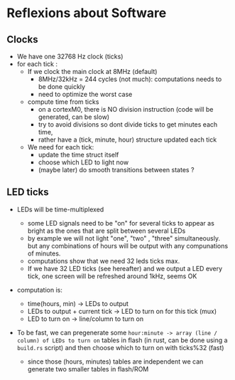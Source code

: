 # Reflexions about Software 

## Clocks

- We have one 32768 Hz clock (ticks)
- for each tick :
    - If we clock the main clock at 8MHz (default) 
        - 8MHz/32kHz = 244 cycles (not much): computations needs to be done quickly 
        - need to optimize the worst case
    - compute time from ticks
        - on a cortexM0, there is NO division instruction (code will be generated, can be slow) 
        - try to avoid divisions so dont divide ticks to get minutes each time, 
        - rather have a (tick, minute, hour) structure updated each tick
    - We need for each tick:
       - update the time struct itself
       - choose which LED to light now
       - (maybe later) do smooth transitions between states ? 
  
## LED ticks

- LEDs will be time-multiplexed
    - some LED signals need to be "on" for several ticks to appear as bright as the ones that are split between several LEDs
    - by example we will not light "one", "two" , "three" simultaneously. but any combinations of hours will be output with any compunations of minutes.
    - computations show that we need 32 leds ticks max.
    - If we have 32 LED ticks (see hereafter) and we output a LED every tick, one screen will be refreshed around 1kHz, seems OK

- computation is: 
    - time(hours, min) -> LEDs to output
    - LEDs to output + current tick -> LED to turn on for this tick (mux) 
    - LED to turn on -> line/column to turn on
- To be fast, we can pregenerate some `hour:minute -> array (line / column) of LEDs to turn on` tables in flash (in rust, can be done using a `build.rs` script) and then choose which to turn on with ticks%32 (fast)
    - since those (hours, minutes) tables are independent we can generate two smaller tables in flash/ROM

